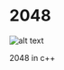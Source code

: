 # 2048
![alt text](https://github.com/aloxgit/2048/blob/screenshot/capture.png?raw=true)

2048 in c++
